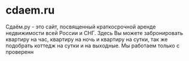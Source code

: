 # cdaem.ru

Сдаём.ру - это сайт, посвященный краткосрочной аренде недвижимости всей России и СНГ. Здесь Вы можете забронировать квартиру на час, квартиру на ночь и квартиру на сутки, так же подобрать коттедж на сутки и на выходные. Мы работаем только с проверенн